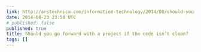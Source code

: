 ```yaml
---
link: http://arstechnica.com/information-technology/2014/08/should-you-go-forward-with-a-project-if-the-code-isnt-clean/
date: 2014-08-23 23:58 UTC
# published: false
published: true
title: Should you go forward with a project if the code isn’t clean?
tags: []
---
```



